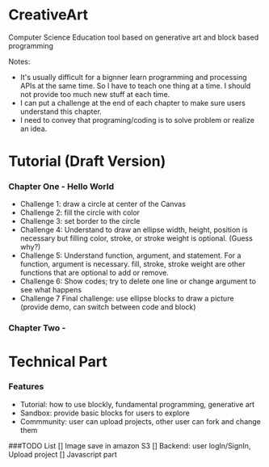 # CreativeArt
Computer Science Education tool based on generative art and block based programming

Notes:
- It's usually difficult for a bignner learn programming and processing APIs at the same time. So I have to teach one thing at a time. I should not provide too much new stuff at each time.
- I can put a challenge at the end of each chapter to make sure users understand this chapter.
- I need to convey that programing/coding is to solve problem or realize an idea.

# Tutorial (Draft Version)
### Chapter One - Hello World
- Challenge 1: draw a circle at center of the Canvas
- Challenge 2: fill the circle with color
- Challenge 3: set border to the circle
- Challenge 4: Understand to draw an ellipse width, height, position is necessary but filling color, stroke, or stroke weight is optional. (Guess why?)
- Challenge 5: Understand function, argument, and statement. For a function, argument is necessary. fill, stroke, stroke weight are other functions that are optional to add or remove.
- Challenge 6: Show codes; try to delete one line or change argument to see what happens
- Challenge 7 Final challenge: use ellipse blocks to draw a picture (provide demo, can switch between code and block)

### Chapter Two -


# Technical Part
### Features
- Tutorial: how to use blockly, fundamental programming, generative art
- Sandbox: provide basic blocks for users to explore
- Commmunity: user can upload projects, other user can fork and change them

###TODO List
[] Image save in amazon S3
[] Backend: user logIn/SignIn, Upload project
[] Javascript part

